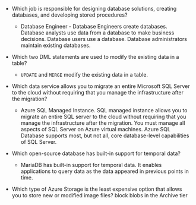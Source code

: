 - Which job is responsible for designing database solutions, creating databases, and developing stored procedures?
    - Database Engineer - Database Engineers create databases. Database analysts use data from a database to make business decisions. Database users use a database. Database administrators maintain existing databases.

- Which two DML statements are used to modify the existing data in a table? 
    - `UPDATE` and `MERGE` modify the existing data in a table.

- Which data service allows you to migrate an entire Microsoft SQL Server to the cloud without requiring that you manage the infrastructure after the migration?
    - Azure SQL Managed Instance. SQL managed instance allows you to migrate an entire SQL server to the cloud without requiring that you manage the infrastructure after the migration. You must manage all aspects of SQL Server on Azure virtual machines. Azure SQL Database supports most, but not all, core database-level capabilities of SQL Server.

- Which open-source database has built-in support for temporal data?
    - MariaDB has built-in support for temporal data. It enables applications to query data as the data appeared in previous points in time.

- Which type of Azure Storage is the least expensive option that allows you to store new or modified image files?
    block blobs in the Archive tier
